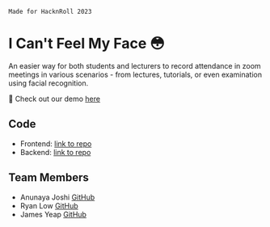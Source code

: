 `Made for HacknRoll 2023`

# I Can't Feel My Face 😳

An easier way for both students and lecturers to record attendance in zoom meetings in various scenarios - from lectures, tutorials, or even examination using facial recognition.

🎉 Check out our demo [here](https://devpost.com/software/facial-recognition-zoom-attendance-i-can-t-feel-my-face#)

## Code
- Frontend: [link to repo](https://github.com/hacknroll2023-icantfeelmyface/icantfeelmyface-frontend)
- Backend: [link to repo](https://github.com/hacknroll2023-icantfeelmyface/backend)

## Team Members
- Anunaya Joshi [GitHub](https://github.com/anunayajoshi)
- Ryan Low [GitHub](https://github.com/orgs/Ryan-L98)
- James Yeap [GitHub](https://github.com/orgs/jamesyeap)
